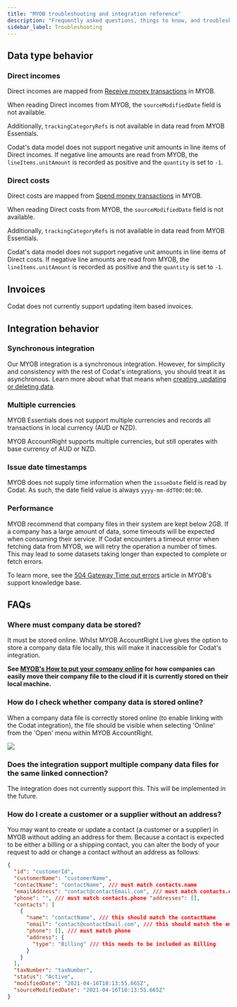 ```yaml
---
title: "MYOB troubleshooting and integration reference"
description: "Frequently asked questions, things to know, and troubleshooting guidance for our MYOB integration"
sidebar_label: Troubleshooting
---
```


## Data type behavior

### Direct incomes

Direct incomes are mapped from <a className="external" href="https://developer.myob.com/api/myob-business-api/v2/banking/receive_money/" target="_blank">Receive money transactions</a> in MYOB.

When reading Direct incomes from MYOB, the `sourceModifiedDate` field is not available.

Additionally, `trackingCategoryRefs` is not available in data read from MYOB Essentials.

Codat's data model does not support negative unit amounts in line items of Direct incomes. If negative line amounts are read from MYOB, the `lineItems.unitAmount` is recorded as positive and the `quantity` is set to `-1`.

### Direct costs

Direct costs are mapped from <a className="external" href="https://developer.myob.com/api/myob-business-api/v2/banking/spend_money/" target="_blank">Spend money transactions</a> in MYOB.

When reading Direct costs from MYOB, the `sourceModifiedDate` field is not available.

Additionally, `trackingCategoryRefs` is not available in data read from MYOB Essentials.

Codat's data model does not support negative unit amounts in line items of Direct costs. If negative line amounts are read from MYOB, the `lineItems.unitAmount` is recorded as positive and the `quantity` is set to `-1`.

## Invoices

Codat does not currently support updating item based invoices.

## Integration behavior

### Synchronous integration

Our MYOB integration is a synchronous integration. However, for simplicity and consistency with the rest of Codat's integrations, you should treat it as asynchronous. Learn more about what that means when [creating, updating or deleting data](/using-the-api/push).

### Multiple currencies

MYOB Essentials does not support multiple currencies and records all transactions in local currency (AUD or NZD).

MYOB AccountRight supports multiple currencies, but still operates with base currency of AUD or NZD.

### Issue date timestamps

MYOB does not supply time information when the `issueDate` field is read by Codat. As such, the date field value is always `yyyy-mm-ddT00:00:00`.

### Performance

MYOB recommend that company files in their system are kept below 2GB. If a company has a large amount of data, some timeouts will be expected when consuming their service. If Codat encounters a timeout error when fetching data from MYOB, we will retry the operation a number of times. This may lead to some datasets taking longer than expected to complete or fetch errors.

To learn more, see the [504 Gateway Time out errors](https://apisupport.myob.com/hc/en-us/articles/6366818637583-504-Gateway-Time-out-errors) article in MYOB's support knowledge base.

## FAQs

### Where must company data be stored?

It must be stored online. Whilst MYOB AccountRight Live gives the option to store a company data file locally, this will make it inaccessible for Codat's integration.

**See <a href="https://www.myob.com/au/support/myob-business/product-account/working-online/put-your-company-file-online" target="_blank">MYOB's How to put your company online</a> for how companies can easily move their company file to the cloud if it is currently stored on their local machine.**

### How do I check whether company data is stored online?

When a company data file is correctly stored online (to enable linking with the Codat integration), the file should be visible when selecting 'Online' from the 'Open' menu within MYOB AccountRight.

<img src="/img/old/9c4e75a-AR_Live_Cloud_docs.PNG" />

### Does the integration support multiple company data files for the same linked connection?

The integration does not currently support this. This will be implemented in the future.

### How do I create a customer or a supplier without an address?

You may want to create or update a contact (a customer or a supplier) in MYOB without adding an address for them. Because a contact is expected to be either a billing or a shipping contact, you can alter the body of your request to add or change a contact without an address as follows:

```json
{
  "id": "customerId",
  "customerName": "customerName",
  "contactName": "contactName", /// must match contacts.name
  "emailAddress": "contact@contactEmail.com", /// must match contacts.email
  "phone": "", /// must match contacts.phone "addresses": [],
  "contacts": [
    {
      "name": "contactName", /// this should match the contactName
      "email": "contact@contactEmail.com", /// this should match the emailAddress
      "phone": [], /// must match phone
      "address": {
        "type": "Billing" /// this needs to be included as Billing
      }
    }
  ],
  "taxNumber": "taxNumber",
  "status": "Active",
  "modifiedDate": "2021-04-16T10:13:55.665Z",
  "sourceModifiedDate": "2021-04-16T10:13:55.665Z"
}
```
